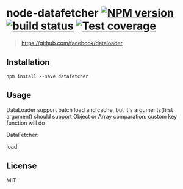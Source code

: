 # node-datafetcher [![NPM version][npm-image]][npm-url] [![build status][travis-image]][travis-url] [![Test coverage][coveralls-image]][coveralls-url]

> https://github.com/facebook/dataloader

## Installation

	npm install --save datafetcher

## Usage

DataLoader support batch load and cache, but it's arguments(first argument) should support Object or Array comparation: custom key function will do

DataFetcher:

load:

## License

MIT

[npm-image]: https://img.shields.io/npm/v/node-datafetcher.svg?style=flat
[npm-url]: https://npmjs.org/package/node-datafetcher
[travis-image]: https://img.shields.io/travis/CatTail/node-datafetcher.svg?style=flat
[travis-url]: https://travis-ci.org/CatTail/node-datafetcher
[coveralls-image]: https://img.shields.io/coveralls/CatTail/node-datafetcher.svg?style=flat
[coveralls-url]: https://coveralls.io/r/CatTail/node-datafetcher?branch=master
